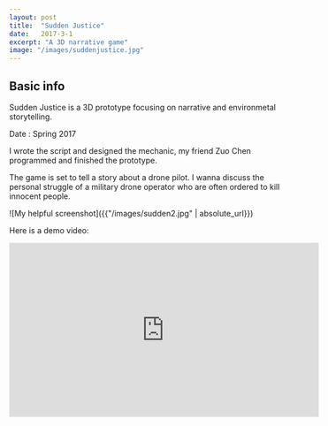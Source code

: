 ```yaml
---
layout: post
title:  "Sudden Justice"
date:   2017-3-1
excerpt: "A 3D narrative game"
image: "/images/suddenjustice.jpg"
---
```


## Basic info
Sudden Justice is a 3D prototype focusing on narrative and environmetal storytelling.

Date : Spring 2017

I wrote the script and designed the mechanic, my friend Zuo Chen programmed and finished the prototype. 

The game is set to tell a story about a drone pilot. I wanna discuss the personal struggle of a military drone operator who are often ordered to kill innocent people. 

![My helpful screenshot]({{"/images/sudden2.jpg" | absolute_url}})

Here is a demo video:

<iframe width="560" height="315" src="https://www.youtube.com/embed/vRbKgyqlSrA" frameborder="0" allow="autoplay; encrypted-media" allowfullscreen></iframe>



